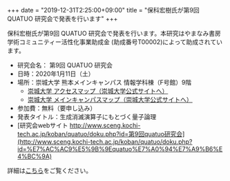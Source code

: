 +++
date = "2019-12-31T2:25:00+09:00"
title = "保科宏樹氏が第9回 QUATUO 研究会で発表を行います"
+++

保科宏樹氏が第9回 QUATUO 研究会で発表を行います。本研究はやまなみ書房 学術コミュニティー活性化事業助成金 (助成番号T00002)によって助成されています。

* 研究会名： 第9回 QUATUO 研究会
* 日時：2020年1月11日（土）
* 場所：崇城大学 熊本メインキャンパス 情報学科棟（F号館）9階
    * [崇城大学 アクセスマップ（崇城大学公式サイトへ）](https://www.sojo-u.ac.jp/access/)
    * [崇城大学 メインキャンパスマップ（崇城大学公式サイトへ）](https://www.sojo-u.ac.jp/access/campus/)
* 参加費：無料（要申し込み）
* 発表タイトル：生成消滅演算子にもとづく量子論理
* [研究会webサイト http://www.sceng.kochi-tech.ac.jp/koban/quatuo/doku.php?id=第9回quatuo研究会](http://www.sceng.kochi-tech.ac.jp/koban/quatuo/doku.php?id=%E7%AC%AC9%E5%9B%9Equatuo%E7%A0%94%E7%A9%B6%E4%BC%9A)


詳細は[こちら](/supporter_sponsor/20191201calogic/)をご覧ください。
